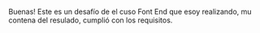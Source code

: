 Buenas! Este es un desafío de el cuso Font End que esoy realizando, mu contena del resulado, cumplió con los requisitos.
